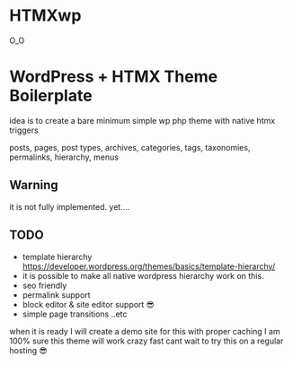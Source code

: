 # HTMXwp

O_O


# WordPress + HTMX Theme Boilerplate

idea is to create a bare minimum simple wp php theme with native htmx triggers

posts, pages, post types, archives, categories, tags, taxonomies, permalinks, hierarchy, menus


## Warning 
it is not fully implemented. yet....

## TODO
-  template hierarchy https://developer.wordpress.org/themes/basics/template-hierarchy/
- it is possible to make all native wordpress hierarchy work on this.
- seo friendly
- permalink support
- block editor & site editor support 😎
- simple page transitions ..etc



when it is ready I will create a demo site for this
with proper caching I am 100% sure this theme will work crazy fast
cant wait to try this on a regular hosting  😎
